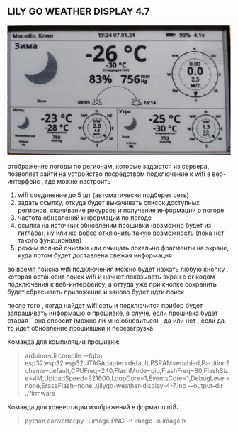 ## LILY GO WEATHER DISPLAY 4.7

![alt text](image.jpg)

отображение погоды по регионам, которые задаются из сервера, позволяет зайти на устройство посредством подключение к wifi в веб-интерфейс , где можно настроить 

1. wifi соединение до 5 шт (автоматически подберет сеть)
2. задать ссылку, откуда будет выкачивать список доступных регионов, скачивание ресурсов и получение информации о погоде
3. частота обновлений информации по погоде
4. ссылка на источник обновлений прошивки (возможно будет из гитлаба), ну или же вовсе отключить такую возможность (пока нет такого функционала) 
5. режим полной очистки или очищать локально фрагменты на экране, куда потом будет доставлена свежая информация

во время поиска wifi подключения можно будет нажать любую кнопку , которая остановит поиск wifi и начнет показывать экран с qr кодом подключения к веб-интерфейсу, а оттуда уже при кнопке сохранить будет сбрасывать приложение и заново будет идти поиск

после того , когда найдет wifi сеть и подключится прибор будет запрашивать информацю о прошивке, в случе, если прошивка будет старая - она спросит (можно ли мне обновиться) , да или нет , если да, то идет обновление прошившки и перезагрузка.

Команда для компиляции прошивки:
>arduino-cli compile --fqbn esp32:esp32:esp32:JTAGAdapter=default,PSRAM=enabled,PartitionScheme=default,CPUFreq=240,FlashMode=qio,FlashFreq=80,FlashSize=4M,UploadSpeed=921600,LoopCore=1,EventsCore=1,DebugLevel=none,EraseFlash=none .\lilygo-weather-display-4-7.ino --output-dir ./firmware

Команда для конвертации изображений в формат uint8:
>python converter.py -i image.PNG -n image -o image.h